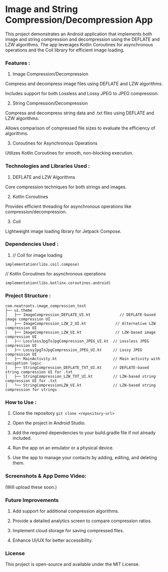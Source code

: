 # Image and String Compression/Decompression App

This project demonstrates an Android application that implements both image and string compression and decompression using the DEFLATE and LZW algorithms. The app leverages Kotlin Coroutines for asynchronous operations and the Coil library for efficient image loading.

### Features :

1. Image Compression/Decompression

Compress and decompress image files using DEFLATE and LZW algorithms.

Includes support for both Lossless and Lossy JPEG to JPEG compression.

2. String Compression/Decompression

Compress and decompress string data and .txt files using DEFLATE and LZW algorithms.

Allows comparison of compressed file sizes to evaluate the efficiency of algorithms.

3. Coroutines for Asynchronous Operations

Utilizes Kotlin Coroutines for smooth, non-blocking execution.

### Technologies and Libraries Used :

1.  DEFLATE and LZW Algorithms

Core compression techniques for both strings and images.

2. Kotlin Coroutines

Provides efficient threading for asynchronous operations like compression/decompression.

3. Coil

Lightweight image loading library for Jetpack Compose.

### Dependencies Used :
1. // Coil for image loading
   
```implementation(libs.coil.compose)```

// Kotlin Coroutines for asynchronous operations

```implementation(libs.kotlinx.coroutines.android)```

### Project Structure :

```
com.neatroots.image_compression_test
├── ui.theme
│   ├── ImageCompression_DEFLATE_UI.kt             // DEFLATE-based image compression UI
│   ├── ImageCompression_LZW_2_UI.kt             // Alternative LZW compression UI
│   ├── ImageCompression_LZW_UI.kt               // LZW-based image compression UI
│   ├── LosslessJpgToJpgCompression_JPEG_UI.kt  // Lossless JPEG compression UI
│   ├── LossyJpgToJpgCompression_JPEG_UI.kt     // Lossy JPEG compression UI
│   ├── MainActivity.kt                         // Main activity with navigation logic
│   ├── StringCompression_DEFLATE_TXT_UI.kt     // DEFLATE-based string compression UI for .txt
│   ├── StringCompression_LZW_TXT_UI.kt         // LZW-based string compression UI for .txt
│   └── StringCompressionLZW_UI.kt              // LZW-based string compression for strings                            
```
### How to Use :
1. Clone the repository
```git clone <repository-url>```

3. Open the project in Android Studio.

4. Add the required dependencies to your build.gradle file if not already included.

5. Run the app on an emulator or a physical device.

6. Use the app to manage your contacts by adding, editing, and deleting them.

### Screenshots & App Demo Video:

(Will upload these soon.)

### Future Improvements

1. Add support for additional compression algorithms.

2. Provide a detailed analytics screen to compare compression ratios.

3. Implement cloud storage for saving compressed files.

4. Enhance UI/UX for better accessibility.

### License

This project is open-source and available under the MIT License.
